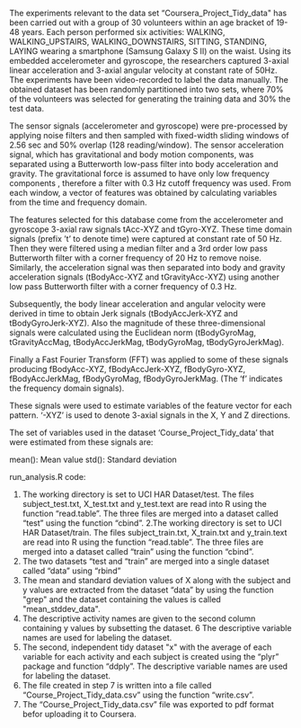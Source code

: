 The experiments relevant to the data set “Coursera_Project_Tidy_data" has been carried out with a group of 30 volunteers within an age bracket of 19-48 years. Each person performed six activities: WALKING, WALKING_UPSTAIRS, WALKING_DOWNSTAIRS, SITTING, STANDING, LAYING wearing a smartphone (Samsung Galaxy S II) on the waist. Using its embedded accelerometer and gyroscope, the researchers captured 3-axial linear acceleration and 3-axial angular velocity at constant rate of 50Hz. The experiments have been video-recorded to label the data manually. The obtained dataset has been randomly partitioned into two sets, where 70% of the volunteers was selected for generating the training data and 30% the test data.

The sensor signals (accelerometer and gyroscope) were pre-processed by applying noise filters and then sampled with fixed-width sliding windows of 2.56 sec and 50% overlap (128 reading/window). The sensor acceleration signal, which has gravitational and body motion components, was separated using a Butterworth low-pass filter into body acceleration and gravity. The gravitational force is assumed to have only low frequency components , therefore a filter with 0.3 Hz cutoff frequency was used. From each window, a vector of features was obtained by calculating variables from the time and frequency domain. 

The features selected for this database come from the accelerometer and gyroscope 3-axial raw signals tAcc-XYZ and tGyro-XYZ. These time domain signals (prefix ’t’ to denote time) were captured at constant rate of 50 Hz. Then they were filtered using a median filter and a 3rd order low pass Butterworth filter with a corner frequency of 20 Hz to remove noise. Similarly, the acceleration signal was then separated into body and gravity acceleration signals (tBodyAcc-XYZ and tGravityAcc-XYZ) using another low pass Butterworth filter with a corner frequency of 0.3 Hz.

Subsequently, the body linear acceleration and angular velocity were derived in time to obtain Jerk signals (tBodyAccJerk-XYZ and tBodyGyroJerk-XYZ). Also the magnitude of these three-dimensional signals were calculated using the Euclidean norm (tBodyGyroMag, tGravityAccMag, tBodyAccJerkMag, tBodyGyroMag, tBodyGyroJerkMag).

Finally a Fast Fourier Transform (FFT) was applied to some of these signals producing fBodyAcc-XYZ, fBodyAccJerk-XYZ, fBodyGyro-XYZ, fBodyAccJerkMag, fBodyGyroMag, fBodyGyroJerkMag. (The ‘f’ indicates the frequency domain signals).

These signals were used to estimate variables of the feature vector for each pattern. ‘-XYZ’ is used to denote 3-axial signals in the X, Y and Z directions.


The set of variables used in the dataset ‘Course_Project_Tidy_data’ that were estimated from these signals are: 

mean(): Mean value
std(): Standard deviation

run_analysis.R code:

1. The working directory is set to UCI HAR Dataset/test. The files subject_test.txt, X_test.txt and y_test.text are read into R using the function “read.table”. The three files are merged into a dataset called “test” using the function “cbind”.
2.The working directory is set to UCI HAR Dataset/train. The files subject_train.txt, X_train.txt and y_train.text are read into R using the function “read.table”. The three files are merged into a dataset called “train” using the function “cbind”.
3. The two datasets “test and “train” are merged into a single dataset called “data” using   “rbind”
4. The mean and standard deviation values of X along with the subject and y values are extracted from the dataset “data” by using the function "grep" and the dataset containing the values is called "mean_stddev_data".
5. The descriptive activity names are given to the second column containing y values by subsetting the dataset.
6 The descriptive variable names are used for labeling the dataset.
7. The second, independent tidy dataset "x" with the average of each variable for each activity and each subject is created using the “plyr” package and function “ddply”. The descriptive variable names are used for labeling the dataset.
8. The file created in step 7 is written into a file called “Course_Project_Tidy_data.csv” using the function “write.csv”.
9. The “Course_Project_Tidy_data.csv” file was exported to pdf format befor uploading it to Coursera.

